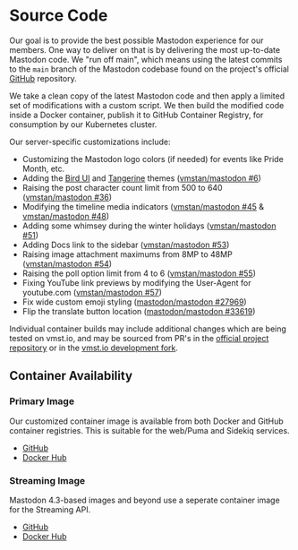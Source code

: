 # Source Code

Our goal is to provide the best possible Mastodon experience for our members.
One way to deliver on that is by delivering the most up-to-date Mastodon code.
We "run off main", which means using the latest commits to the `main` branch of the Mastodon codebase found on the project's official [GitHub](https://github.com/mastodon/mastodon) repository.

We take a clean copy of the latest Mastodon code and then apply a limited set of modifications with a custom script.
We then build the modified code inside a Docker container, publish it to GitHub Container Registry, for consumption by our Kubernetes cluster.

Our server-specific customizations include:

- Customizing the Mastodon logo colors (if needed) for events like Pride Month, etc.
- Adding the [Bird UI](/about/clients#bird) and [Tangerine](/about/clients#tangerine) themes ([vmstan/mastodon #6](https://github.com/vmstan/mastodon/pull/6))
- Raising the post character count limit from 500 to 640 ([vmstan/mastodon #36](https://github.com/vmstan/mastodon/pull/36))
- Modifying the timeline media indicators ([vmstan/mastodon #45](https://github.com/vmstan/mastodon/pull/45) & [vmstan/mastodon #48](https://github.com/vmstan/mastodon/pull/48))
- Adding some whimsey during the winter holidays ([vmstan/mastodon #51](https://github.com/vmstan/mastodon/pull/51))
- Adding Docs link to the sidebar ([vmstan/mastodon #53](https://github.com/vmstan/mastodon/pull/53))
- Raising image attachment maximums from 8MP to 48MP ([vmstan/mastodon #54](https://github.com/vmstan/mastodon/pull/54))
- Raising the poll option limit from 4 to 6 ([vmstan/mastodon #55](https://github.com/vmstan/mastodon/pull/55))
- Fixing YouTube link previews by modifying the User-Agent for youtube.com ([vmstan/mastodon #57](https://github.com/vmstan/mastodon/pull/57))
- Fix wide custom emoji styling ([mastodon/mastodon #27969](https://github.com/mastodon/mastodon/pull/27969))
- Flip the translate button location ([mastodon/mastodon #33619](https://github.com/mastodon/mastodon/pull/33619))

Individual container builds may include additional changes which are being tested on vmst.io, and may be sourced from PR's in the [official project repository](https://github.com/mastodon/mastodon) or in the [vmst.io development fork](https://github.com/vmstan/mastodon/pulls?q=is%3Aopen+is%3Apr+label%3Avmst.io%2Fdeployed%2Cvmst.io%2Ftesting).

## Container Availability

### Primary Image

Our customized container image is available from both Docker and GitHub container registries. This is suitable for the web/Puma and Sidekiq services.

- [GitHub](https://github.com/users/vmstan/packages/container/package/mastodon)
- [Docker Hub](https://hub.docker.com/r/vmstan/mastodon)

### Streaming Image

Mastodon 4.3-based images and beyond use a seperate container image for the Streaming API.

- [GitHub](https://github.com/users/vmstan/packages/container/package/mastodon-streaming)
- [Docker Hub](https://hub.docker.com/r/vmstan/mastodon-streaming)
